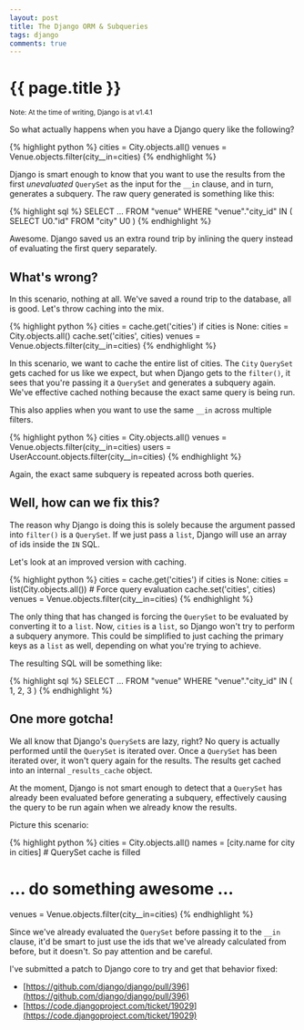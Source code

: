 ```yaml
---
layout: post
title: The Django ORM & Subqueries
tags: django
comments: true
---
```


# {{ page.title }}
<small>Note: At the time of writing, Django is at v1.4.1</small>

So what actually happens when you have a Django query like the following?

{% highlight python %}
cities = City.objects.all()
venues = Venue.objects.filter(city__in=cities)
{% endhighlight %}

Django is smart enough to know that you want to use the results from the first *unevaluated* `QuerySet` as the input for the `__in` clause, and in turn, generates a subquery. The raw query generated is something like this:

{% highlight sql %}
SELECT ...
FROM   "venue" 
WHERE  "venue"."city_id"
IN (
    SELECT U0."id" 
    FROM "city" U0
) 
{% endhighlight %}

Awesome. Django saved us an extra round trip by inlining the query instead of evaluating the first query separately.

## What's wrong?
In this scenario, nothing at all. We've saved a round trip to the database, all is good. Let's throw caching into the mix.

{% highlight python %}
cities = cache.get('cities')
if cities is None:
  cities = City.objects.all()
  cache.set('cities', cities)
venues = Venue.objects.filter(city__in=cities)
{% endhighlight %}

In this scenario, we want to cache the entire list of cities. The `City` `QuerySet` gets cached for us like we expect, but when Django gets to the `filter()`, it sees that you're passing it a `QuerySet` and generates a subquery again. We've effective cached nothing because the exact same query is being run.

This also applies when you want to use the same `__in` across multiple filters.

{% highlight python %}
cities = City.objects.all()
venues = Venue.objects.filter(city__in=cities)
users = UserAccount.objects.filter(city__in=cities)
{% endhighlight %}

Again, the exact same subquery is repeated across both queries.

## Well, how can we fix this?
The reason why Django is doing this is solely because the argument passed into `filter()` is a `QuerySet`. If we just pass a `list`, Django will use an array of ids inside the `IN` SQL.

Let's look at an improved version with caching.

{% highlight python %}
cities = cache.get('cities')
if cities is None:
  cities = list(City.objects.all())  # Force query evaluation
  cache.set('cities', cities)
venues = Venue.objects.filter(city__in=cities)
{% endhighlight %}

The only thing that has changed is forcing the `QuerySet` to be evaluated by converting it to a `list`. Now, `cities` is a `list`, so Django won't try to perform a subquery anymore. This could be simplified to just caching the primary keys as a `list` as well, depending on what you're trying to achieve.

The resulting SQL will be something like:

{% highlight sql %}
SELECT ...
FROM   "venue" 
WHERE  "venue"."city_id"
IN (
    1, 2, 3
) 
{% endhighlight %}

## One more gotcha!
We all know that Django's `QuerySet`s are lazy, right? No query is actually performed until the `QuerySet` is iterated over. Once a `QuerySet` has been iterated over, it won't query again for the results. The results get cached into an internal `_results_cache` object.

At the moment, Django is not smart enough to detect that a `QuerySet` has already been evaluated before generating a subquery, effectively causing the query to be run again when we already know the results.

Picture this scenario:

{% highlight python %}
cities = City.objects.all()
names = [city.name for city in cities]  # QuerySet cache is filled
# ... do something awesome ...
venues = Venue.objects.filter(city__in=cities)
{% endhighlight %}

Since we've already evaluated the `QuerySet` before passing it to the `__in` clause, it'd be smart to just use the ids that we've already calculated from before, but it doesn't. So pay attention and be careful.

I've submitted a patch to Django core to try and get that behavior fixed:

* [https://github.com/django/django/pull/396](https://github.com/django/django/pull/396)
* [https://code.djangoproject.com/ticket/19029](https://code.djangoproject.com/ticket/19029)
